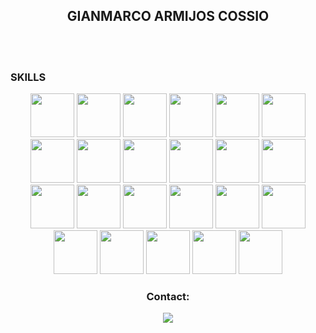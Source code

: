 ###
<div id="header" align="center">

## GIANMARCO ARMIJOS COSSIO
  
</div>

<br>
<br>

### SKILLS

<div id="technologies" align="center">
   <img src="https://www.pinclipart.com/picdir/big/540-5404935_java-logo-png-hd-clipart.png" height="70"/>
   <img src="https://stackjava.com/wp-content/uploads/2017/12/spring-logo.png" height="70"/>
   <img src="http://198.211.104.161/wp-content/uploads/2014/01/Hibernate-logo.png" height="70"/>
   <img src="https://pipedream.com/s.v0/app_1YMhwo/logo/orig" height="70"/>
   <img src="https://niixer.com/wp-content/uploads/2020/11/spring-boot.png" height="70"/>
   <img src="https://pngimg.com/uploads/linux/linux_PNG1.png" height="70"/>
   <img src="https://brandslogos.com/wp-content/uploads/images/large/python-logo.png" height="70"/>
   <img src="https://icon-library.com/images/django-icon/django-icon-0.jpg" height="70"/>
   <img src="https://www.pngkey.com/png/full/98-985032_flask-logo-flask-python-icon.png" height="70"/>
   <img src="https://www.pngkit.com/png/detail/122-1229104_postgresql-elephant-logo-postgres-icon.png" height="70"/>
   <img src="https://www.netgen.co.za/wp-content/uploads/2022/03/C-image-for-Netgen-1024x1024.png" height="70"/>
   <img src="https://images.seeklogo.com/logo-png/26/1/microsoft-net-framework-logo-png_seeklogo-266948.png" height="70"/>
   <img src="https://snti.in/images/plsql-card.png" height="70"/>
   <img src="https://git-scm.com/images/logos/downloads/Git-Icon-1788C.png" height="70"/>
   <img src="https://mobilunity.com/wp-content/uploads/2018/08/JUnit-300x300.png" height="70"/>
   <img src="https://blog.postman.com/wp-content/uploads/2018/04/logo-mark-300x300.png" height="70"/>
   <img src="https://seeklogo.com/images/T/thymeleaf-logo-6E4D42A713-seeklogo.com.png" height="70"/>
   <img src="https://cdn.iconscout.com/icon/free/png-512/free-sass-3629037-3030394.png?f=avif&w=512" height="70"/>
   <img src="https://icons.veryicon.com/png/o/application/skills-section/javascript-1.png" height="70"/>
   <img src="https://ph-files.imgix.net/2e26f07f-e5e5-411e-ba1e-e92c4083bd92.png?auto=compress&codec=mozjpeg&cs=strip&auto=format&w=200&h=160&fit=crop&dpr=2" height="70"/>
   <img src="https://brandslogos.com/wp-content/uploads/thumbs/react-logo-1.png" height="70"/>
   <img src="https://cdn.iconscout.com/icon/free/png-128/redux-283024.png" height="70"/>
  <img src="[https://cdn.iconscout.com/icon/free/png-128/redux-283024.png](https://bs-uploads.toptal.io/blackfish-uploads/skill_page/content/logo_file/logo/6007/Firebase-f073f7a685fca6ae89b29f42109e7859.png)" height="70"/>
  <div>

### Contact:
<div id="badges" align="center">
  <a href="https://www.linkedin.com/in/gianmarco-cossio-8309a9291">
    <img src="https://img.shields.io/badge/LinkedIn-purple"/>
  </a>
<div>
